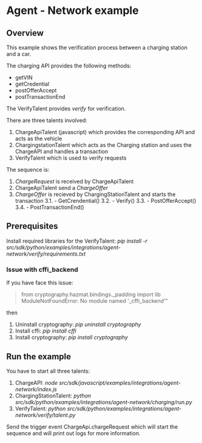 <!---
  Copyright (c) 2021 Bosch.IO GmbH

  This Source Code Form is subject to the terms of the Mozilla Public
  License, v. 2.0. If a copy of the MPL was not distributed with this
  file, You can obtain one at https://mozilla.org/MPL/2.0/.

  SPDX-License-Identifier: MPL-2.0
-->

# Agent - Network example

## Overview

This example shows the verification process between a charging station and a car.

The charging API provides the following methods:

- getVIN
- getCredential
- postOfferAccept
- postTransactionEnd

The VerifyTalent provides _verify_ for verification.

There are three talents involved:

1. ChargeApiTalent (javascript) which provides the corresponding API and acts as the vehicle
2. ChargingstationTalent which acts as the Charging station and uses the ChargeAPI and handles a transaction
3. VerifyTalent which is used to verify requests

The sequence is:

1. _ChargeRequest_ is received by ChargeApiTalent
2. ChargeApiTalent send a _ChargeOffer_
3. _ChargeOffer_ is recieved by ChargingStationTalent and starts the transaction
3.1. - GetCrendential()
3.2. - Verify()
3.3. - PostOfferAccept()
3.4. - PostTransactionEnd()

## Prerequisites

Install required libraries for the VerifyTalent: _pip install -r src/sdk/python/examples/integrations/agent-network/verify/requirements.txt_

### Issue with cffi_backend

If you have face this issue:

> from cryptography.hazmat.bindings._padding import lib
> ModuleNotFoundError: No module named '_cffi_backend'"

then

1. Uninstall cryptography: _pip uninstall cryptography_
2. Install cffi: _pip install cffi_
3. Install cryptography: _pip install cryptography_

## Run the example

You have to start all three talents:

1. ChargeAPI: _node src/sdk/javascript/examples/integrations/agent-network/index.js_
2. ChargingStationTalent: _python src/sdk/python/examples/integrations/agent-network/charging/run.py_
3. VerifyTalent: _python src/sdk/python/examples/integrations/agent-network/verify/talent.py_

Send the trigger event ChargeApi.chargeRequest which will start the sequence and will print out logs for more information.
